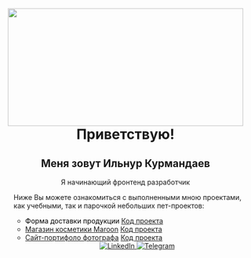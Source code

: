 <div id="header" align="center">
    <h1>
    <img src="https://media.giphy.com/media/QLKSt3wQqlj7a/giphy.gif" width="480" height="240" frameBorder="0"><br/>
        Приветствую!
    </h1>
    <h2>Меня зовут Ильнур Курмандаев</h2>
    <p>Я начинающий фронтенд разработчик</p>

</div>
<ul>Ниже Вы можете ознакомиться с выполненными мною проектами, как учебными, так и парочкой небольших пет-проектов:<ul/>
    <li>
        <a href="https://delivery-form.vercel.app/" style="text-decoration: none; color: black">Форма доставки продукции</a>
        <a href="https://github.com/KIlnourik/delivery-form">Код проекта</a>
    </li>
    <li>
        <a href="#">Магазин косметики Maroon</a>
        <a href="https://github.com/KIlnourik/cosmetic-shop">Код проекта</a>
    </li>
    <li>
        <a href="https://kilnourik.github.io/photographer_portfolio/">Сайт-портифоло фотографа</a>
        <a href="https://github.com/KIlnourik/photographer_portfolio">Код проекта</a>
    </li>

<div id="socials" align="center">
    <a href="https://www.linkedin.com/in/ilnur-kurmandaev-196940282/">
        <img src="https://img.shields.io/badge/LinkedIn-blue?style=for-the-badge&logo=linkedin&logoColor=white" alt="LinkedIn">
    </a>
    <a href="https://t.me/KIlnourik">
        <img src="https://img.shields.io/badge/Telegram-blue?style=for-the-badge&logo=telegram&logoColor=white" alt="Telegram">
    </a>
</div>
